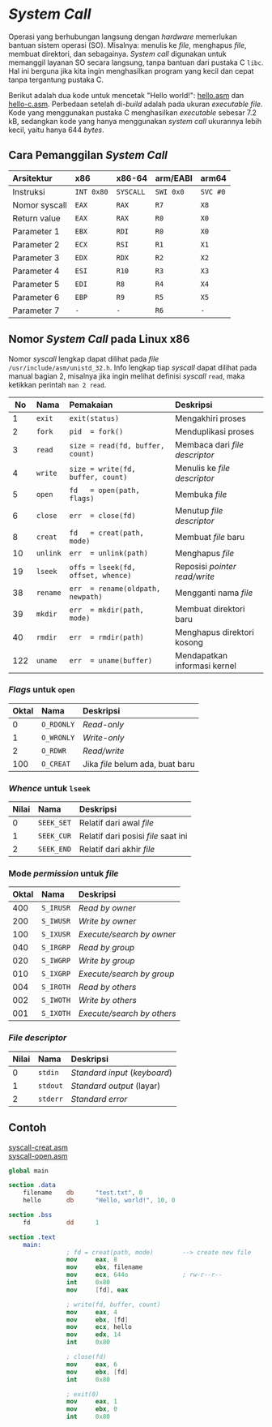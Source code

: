 # *System Call*


Operasi yang berhubungan langsung dengan *hardware* memerlukan bantuan sistem
operasi (SO). Misalnya: menulis ke *file*, menghapus *file*, membuat direktori,
dan sebagainya. *System call* digunakan untuk memanggil layanan SO secara langsung,
tanpa bantuan dari pustaka C `libc`. Hal ini berguna jika kita ingin menghasilkan
program yang kecil dan cepat tanpa tergantung pustaka C.

Berikut adalah dua kode untuk mencetak "Hello world!": [hello.asm](ex/hello.asm) dan [hello-c.asm](hello-c.asm).
Perbedaan setelah di-*build* adalah pada ukuran *executable file*. Kode yang menggunakan pustaka C menghasilkan
*executable* sebesar 7.2 kB, sedangkan kode yang hanya menggunakan *system call* ukurannya
lebih kecil, yaitu hanya 644 *bytes*.


## Cara Pemanggilan *System Call*

| Arsitektur    | x86        | x86-64    | arm/EABI  | arm64    |
| :------------ | :--------- | :-------- | :-------- | :------- |
| Instruksi     | `INT 0x80` | `SYSCALL` | `SWI 0x0` | `SVC #0` |
| Nomor syscall | `EAX`      | `RAX`     | `R7`      | `X8`     |
| Return value  | `EAX`      | `RAX`     | `R0`      | `X0`     |
| Parameter 1   | `EBX`      | `RDI`     | `R0`      | `X0`     |
| Parameter 2   | `ECX`      | `RSI`     | `R1`      | `X1`     |
| Parameter 3   | `EDX`      | `RDX`     | `R2`      | `X2`     |
| Parameter 4   | `ESI`      | `R10`     | `R3`      | `X3`     |
| Parameter 5   | `EDI`      | `R8`      | `R4`      | `X4`     |
| Parameter 6   | `EBP`      | `R9`      | `R5`      | `X5`     |
| Parameter 7   | `-`        | `-`       | `R6`      | `-`      |


## Nomor *System Call* pada Linux x86

Nomor *syscall* lengkap dapat dilihat pada *file* `/usr/include/asm/unistd_32.h`.
Info lengkap tiap *syscall* dapat dilihat pada manual bagian 2, misalnya jika
ingin melihat definisi *syscall* `read`, maka ketikkan perintah `man 2 read`.

| No  | Nama     | Pemakaian                          | Deskripsi                       |
| --- | :------- | :--------------------------------- | :------------------------------ |
| 1   | `exit`   | `exit(status)`                     | Mengakhiri proses               |
| 2   | `fork`   | `pid  = fork()`                    | Menduplikasi proses             |
| 3   | `read`   | `size = read(fd, buffer, count)`   | Membaca dari *file descriptor*  |
| 4   | `write`  | `size = write(fd, buffer, count)`  | Menulis ke *file descriptor*    |
| 5   | `open`   | `fd   = open(path, flags)`         | Membuka *file*                  |
| 6   | `close`  | `err  = close(fd)`                 | Menutup *file descriptor*       |
| 8   | `creat`  | `fd   = creat(path, mode)`         | Membuat *file* baru             |
| 10  | `unlink` | `err  = unlink(path)`              | Menghapus *file*                |
| 19  | `lseek`  | `offs = lseek(fd, offset, whence)` | Reposisi *pointer* *read/write* |
| 38  | `rename` | `err  = rename(oldpath, newpath)`  | Mengganti nama *file*           |
| 39  | `mkdir`  | `err  = mkdir(path, mode)`         | Membuat direktori baru          |
| 40  | `rmdir`  | `err  = rmdir(path)`               | Menghapus direktori kosong      |
| 122 | `uname`  | `err  = uname(buffer)`             | Mendapatkan informasi kernel    |


### *Flags* untuk `open`

| Oktal | Nama       | Deskripsi    |
| :---- | :--------- | :----------- |
| 0     | `O_RDONLY` | *Read-only*  |
| 1     | `O_WRONLY` | *Write-only* |
| 2     | `O_RDWR`   | *Read/write* |
| 100   | `O_CREAT`  | Jika *file* belum ada, buat baru |

### *Whence* untuk `lseek`

| Nilai | Nama       | Deskripsi                           |
| :---- | :--------- | :---------------------------------- |
| 0     | `SEEK_SET` | Relatif dari awal *file*            |
| 1     | `SEEK_CUR` | Relatif dari posisi *file* saat ini |
| 2     | `SEEK_END` | Relatif dari akhir *file*           |

### Mode *permission* untuk *file*

| Oktal | Nama      | Deskripsi                  |
| :---- | :-------- | :------------------------- |
| 400   | `S_IRUSR` | *Read by owner*            |
| 200   | `S_IWUSR` | *Write by owner*           |
| 100   | `S_IXUSR` | *Execute/search by owner*  |
| 040   | `S_IRGRP` | *Read by group*            |
| 020   | `S_IWGRP` | *Write by group*           |
| 010   | `S_IXGRP` | *Execute/search by group*  |
| 004   | `S_IROTH` | *Read by others*           |
| 002   | `S_IWOTH` | *Write by others*          |
| 001   | `S_IXOTH` | *Execute/search by others* |

### *File descriptor*

| Nilai | Nama       | Deskripsi                           |
| :---- | :--------- | :---------------------------------- |
| 0     | `stdin`    | *Standard input* (*keyboard*)       |
| 1     | `stdout`   | *Standard output* (layar)           |
| 2     | `stderr`   | *Standard error*                    |

## Contoh

[syscall-creat.asm](ex/syscall-creat.asm)\
[syscall-open.asm](ex/syscall-open.asm)

```nasm
global main

section .data
    filename    db      "test.txt", 0
    hello       db      "Hello, world!", 10, 0

section .bss
    fd          dd      1

section .text
    main:
                ; fd = creat(path, mode)        --> create new file
                mov     eax, 8
                mov     ebx, filename
                mov     ecx, 644o               ; rw-r--r--
                int     0x80
                mov     [fd], eax

                ; write(fd, buffer, count)
                mov     eax, 4
                mov     ebx, [fd]
                mov     ecx, hello
                mov     edx, 14
                int     0x80

                ; close(fd)
                mov     eax, 6
                mov     ebx, [fd]
                int     0x80

                ; exit(0)
                mov     eax, 1
                mov     ebx, 0
                int     0x80
```

